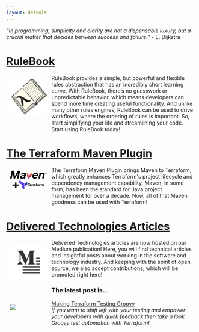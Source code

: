 ```yaml
---
layout: default
---
```


_“In programming, simplicity and clarity are not a dispensable luxury, but a crucial matter that decides between success and failure.”_ - E. Dijkstra

# <a href="{{ site.github.rulebook_repo_url }}">RuleBook</a>
<a href="{{ site.github.rulebook_repo_url }}" style="border: 0px"><img src="RuleBook.png" width="100px" align="left" style="margin: 10px 10px 30px 10px;"></a> RuleBook provides a simple, but powerful and flexible rules abstraction that has an incredibly short learning curve.
With RuleBook, there’s no guesswork or unpredictable behavior, which means developers can spend more time creating useful functionality. And unlike many other rules engines, RuleBook can be used to drive workflows, where the ordering of rules is important. So, start simplifying your life and streamlining your code. Start using RuleBook today!

# <a href="{{ site.github.terraform_maven_repo_url }}">The Terraform Maven Plugin</a>
<a href="{{ site.github.terraform_maven_repo_url }}" style="border: 0px"><img src="MavenTerraform.png" width="100px" align="left" style="margin: 10px 10px 30px 10px;"></a>The Terraform Maven Plugin brings Maven to Terraform, which greatly enhances Terraform's project lifecycle and dependency management capability. Maven, in some form, has been the standard for Java project management for over a decade. Now, all of that Maven goodness can be used with Terraform!

# <a href="https://medium.com/deliveredtechnologies">Delivered Technologies Articles</a>
<a href="https://medium.com/deliveredtechnologies" style="border: 0px"><img src="medium.png" width="100px" align="left" style="margin: 10px 10px 30px 10px;"></a>Delivered Technologies articles are now hosted on our Medium publication! Here, you will find technical articles
and insightful posts about working in the software and technology industry. And keeping with the spirit of open source,
we also accept contributions, which will be promoted right here!

### The latest post is...

<img src="https://miro.medium.com/max/700/0*AAljmumr4WQR2pdO.jpg" width="100px" align="left" style="margin: 10px 10px 30px 10px;"><a href="https://medium.com/deliveredtechnologies/making-terraform-testing-groovy-6a9278bdce1">Making Terraform Testing Groovy</a><br/><i>If you want to shift left with your testing and empower your developers with quick feedback then take a look Groovy test automation with Terraform!</i>